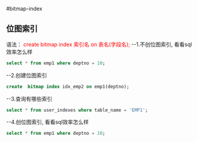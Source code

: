 #bitmap-index
## 位图索引
语法：
<font color="#ff0000">create  bitmap index 索引名   on 表名(字段名);</font>
--1.不创位图索引, 看看sql效率怎么样
```sql
select * from emp1 where deptno = 10; 
```


--2.创建位图索引
```sql
create  bitmap index idx_emp2 on emp1(deptno);  
```


--3.查询有哪些索引
```sql
select * from user_indexes where table_name = 'EMP1';
```


--4.创位图索引, 看看sql效率怎么样
```sql
select * from emp1 where deptno = 10; 
```